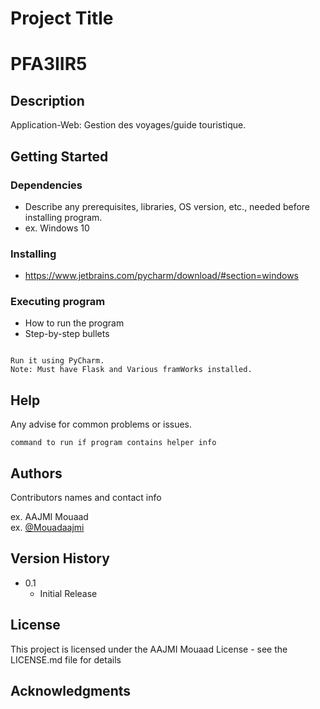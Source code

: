 # Project Title

# PFA3IIR5

## Description

Application-Web: Gestion des voyages/guide touristique.

## Getting Started

### Dependencies

* Describe any prerequisites, libraries, OS version, etc., needed before installing program.
* ex. Windows 10

### Installing

* https://www.jetbrains.com/pycharm/download/#section=windows

### Executing program

* How to run the program
* Step-by-step bullets
```

Run it using PyCharm.
Note: Must have Flask and Various framWorks installed.
```

## Help

Any advise for common problems or issues.
```
command to run if program contains helper info
```

## Authors

Contributors names and contact info

ex. AAJMI Mouaad  
ex. [@Mouadaajmi](https://twitter.com/Mouadaajmi)

## Version History
* 0.1
    * Initial Release

## License

This project is licensed under the AAJMI Mouaad License - see the LICENSE.md file for details

## Acknowledgments
